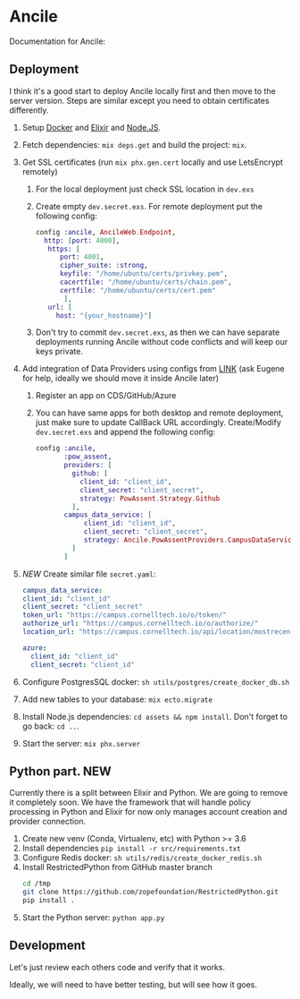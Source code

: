 # Ancile


Documentation for Ancile: 


## Deployment

I think it's a good start to deploy Ancile locally first
and then move to the server version. Steps are similar 
except you need to obtain certificates differently. 

1. Setup [Docker](https://www.digitalocean.com/community/tutorials/how-to-install-and-use-docker-on-ubuntu-18-04)
 and [Elixir](https://elixir-lang.org/install.html) and [Node.JS](https://nodejs.org/en/download/package-manager/).
1. Fetch dependencies: `mix deps.get` and build the project: `mix`.
1. Get SSL certificates (run `mix phx.gen.cert` locally and use LetsEncrypt remotely)
   1. For the local deployment just check SSL location in `dev.exs`
   1. Create empty `dev.secret.exs`. For remote deployment put the following config: 
   
        ```elixir
        config :ancile, AncileWeb.Endpoint,
          http: [port: 4000],
           https: [
              port: 4001,
              cipher_suite: :strong,
              keyfile: "/home/ubuntu/certs/privkey.pem",
              cacertfile: "/home/ubuntu/certs/chain.pem",
              certfile: "/home/ubuntu/certs/cert.pem"
               ],
           url: [
             host: "{your_hostname}"]
       ```
   1. Don't try to commit `dev.secret.exs`, as then we can have separate deployments
    running Ancile without code conflicts and will keep our keys private.
 
1. Add integration of Data Providers using configs from 
[LINK](https://github.com/ebagdasa/pow_assent)
(ask Eugene for help, ideally we should move it inside Ancile later)
   1. Register an app on CDS/GitHub/Azure
   1. You can have same apps for both desktop and 
   remote deployment, just make sure to update CallBack URL accordingly.
    Create/Modify `dev.secret.exs` and append the following config: 
   
        ```elixir
        config :ancile,
               :pow_assent,
               providers: [
                 github: [
                   client_id: "client_id",
                   client_secret: "client_secret",
                   strategy: PowAssent.Strategy.Github
                 ],
               campus_data_service: [
                    client_id: "client_id",
                    client_secret: "client_secret",
                    strategy: Ancile.PowAssentProviders.CampusDataService
                 ]
               ]
        ```
1. *NEW* Create similar file `secret.yaml`:
   
   ```yaml
   campus_data_service:
   client_id: "client_id"
   client_secret: "client_secret"
   token_url: "https://campus.cornelltech.io/o/token/"
   authorize_url: "https://campus.cornelltech.io/o/authorize/"
   location_url: "https://campus.cornelltech.io/api/location/mostrecent/"

   azure:
     client_id: "client_id"
     client_secret: "client_id"

   ```
1. Configure PostgresSQL docker: `sh utils/postgres/create_docker_db.sh` 
1. Add new tables to your database: `mix ecto.migrate`
1. Install Node.js dependencies: `cd assets && npm install`. Don't forget to go back: `cd ..`.
1. Start the server: `mix phx.server`

## Python part. **NEW**
Currently there is a split between Elixir and Python. We are going to remove it
completely soon. We have the framework that will handle policy processing in Python
and Elixir for now only manages account creation and provider connection.   
 
1. Create new venv (Conda, Virtualenv, etc) with Python >= 3.6
1. Install dependencies `pip install -r src/requirements.txt`
1. Configure Redis docker: `sh utils/redis/create_docker_redis.sh`
1. Install RestrictedPython from GitHub master branch
    ```bash
    cd /tmp
    git clone https://github.com/zopefoundation/RestrictedPython.git
    pip install .
    ```
1. Start the Python server: `python app.py`






## Development 

Let's just review each others code and verify that it works. 

Ideally, we will need to have better testing, but will see how it goes. 
